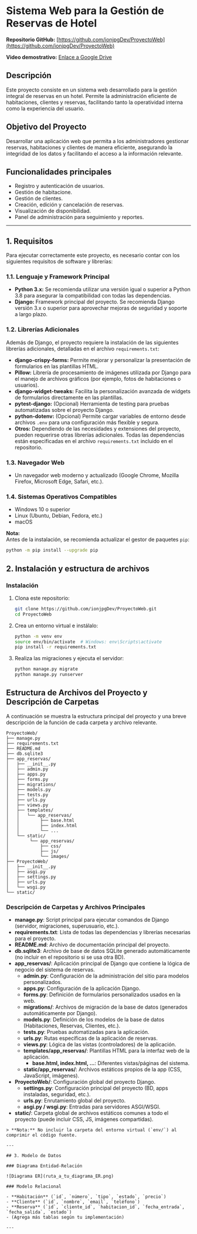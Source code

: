 # Sistema Web para la Gestión de Reservas de Hotel

**Repositorio GitHub:** [https://github.com/ionjpgDev/ProyectoWeb](https://github.com/ionjpgDev/ProyectoWeb)

**Video demostrativo:** [Enlace a Google Drive](Pega_aquí_el_enlace_del_video_cuando_lo_tengas)

## Descripción

Este proyecto consiste en un sistema web desarrollado para la gestión integral de reservas en un hotel. Permite la administración eficiente de habitaciones, clientes y reservas, facilitando tanto la operatividad interna como la experiencia del usuario.

## Objetivo del Proyecto

Desarrollar una aplicación web que permita a los administradores gestionar reservas, habitaciones y clientes de manera eficiente, asegurando la integridad de los datos y facilitando el acceso a la información relevante.

## Funcionalidades principales

- Registro y autenticación de usuarios.
- Gestión de habitacione.
- Gestión de clientes.
- Creación, edición y cancelación de reservas.
- Visualización de disponibilidad.
- Panel de administración para seguimiento y reportes.

---

## 1. Requisitos

Para ejecutar correctamente este proyecto, es necesario contar con los siguientes requisitos de software y librerías:

### 1.1. Lenguaje y Framework Principal

- **Python 3.x:** Se recomienda utilizar una versión igual o superior a Python 3.8 para asegurar la compatibilidad con todas las dependencias.
- **Django:** Framework principal del proyecto. Se recomienda Django versión 3.x o superior para aprovechar mejoras de seguridad y soporte a largo plazo.

### 1.2. Librerías Adicionales

Además de Django, el proyecto requiere la instalación de las siguientes librerías adicionales, detalladas en el archivo `requirements.txt`:

- **django-crispy-forms:** Permite mejorar y personalizar la presentación de formularios en las plantillas HTML.
- **Pillow:** Librería de procesamiento de imágenes utilizada por Django para el manejo de archivos gráficos (por ejemplo, fotos de habitaciones o usuarios).
- **django-widget-tweaks:** Facilita la personalización avanzada de widgets de formularios directamente en las plantillas.
- **pytest-django:** (Opcional) Herramienta de testing para pruebas automatizadas sobre el proyecto Django.
- **python-dotenv:** (Opcional) Permite cargar variables de entorno desde archivos `.env` para una configuración más flexible y segura.
- **Otros:** Dependiendo de las necesidades y extensiones del proyecto, pueden requerirse otras librerías adicionales. Todas las dependencias están especificadas en el archivo `requirements.txt` incluido en el repositorio.

### 1.3. Navegador Web

- Un navegador web moderno y actualizado (Google Chrome, Mozilla Firefox, Microsoft Edge, Safari, etc.).

### 1.4. Sistemas Operativos Compatibles

- Windows 10 o superior
- Linux (Ubuntu, Debian, Fedora, etc.)
- macOS

**Nota:**  
Antes de la instalación, se recomienda actualizar el gestor de paquetes `pip`:

```bash
python -m pip install --upgrade pip
```

## 2. Instalación y estructura de archivos

### Instalación

1. Clona este repositorio:

   ```bash
   git clone https://github.com/ionjpgDev/ProyectoWeb.git
   cd ProyectoWeb
   ```

2. Crea un entorno virtual e instálalo:

   ```bash
   python -m venv env
   source env/bin/activate  # Windows: env\Scripts\activate
   pip install -r requirements.txt
   ```

3. Realiza las migraciones y ejecuta el servidor:

   ```bash
   python manage.py migrate
   python manage.py runserver
   ```

## Estructura de Archivos del Proyecto y Descripción de Carpetas

A continuación se muestra la estructura principal del proyecto y una breve descripción de la función de cada carpeta y archivo relevante.

```
ProyectoWeb/
├── manage.py
├── requirements.txt
├── README.md
├── db.sqlite3
├── app_reservas/
│   ├── __init__.py
│   ├── admin.py
│   ├── apps.py
│   ├── forms.py
│   ├── migrations/
│   ├── models.py
│   ├── tests.py
│   ├── urls.py
│   ├── views.py
│   ├── templates/
│   │   └── app_reservas/
│   │        ├── base.html
│   │        ├── index.html
│   │        └── ...
│   └── static/
│        └── app_reservas/
│            ├── css/
│            ├── js/
│            └── images/
├── ProyectoWeb/
│   ├── __init__.py
│   ├── asgi.py
│   ├── settings.py
│   ├── urls.py
│   └── wsgi.py
└── static/
```

### Descripción de Carpetas y Archivos Principales

- **manage.py**: Script principal para ejecutar comandos de Django (servidor, migraciones, superusuario, etc.).
- **requirements.txt**: Lista de todas las dependencias y librerías necesarias para el proyecto.
- **README.md**: Archivo de documentación principal del proyecto.
- **db.sqlite3**: Archivo de base de datos SQLite generado automáticamente (no incluir en el repositorio si se usa otra BD).
- **app_reservas/**: Aplicación principal de Django que contiene la lógica de negocio del sistema de reservas.
  - **admin.py**: Configuración de la administración del sitio para modelos personalizados.
  - **apps.py**: Configuración de la aplicación Django.
  - **forms.py**: Definición de formularios personalizados usados en la web.
  - **migrations/**: Archivos de migración de la base de datos (generados automáticamente por Django).
  - **models.py**: Definición de los modelos de la base de datos (Habitaciones, Reservas, Clientes, etc.).
  - **tests.py**: Pruebas automatizadas para la aplicación.
  - **urls.py**: Rutas específicas de la aplicación de reservas.
  - **views.py**: Lógica de las vistas (controladores) de la aplicación.
  - **templates/app_reservas/**: Plantillas HTML para la interfaz web de la aplicación.
    - **base.html, index.html, ...**: Diferentes vistas/páginas del sistema.
  - **static/app_reservas/**: Archivos estáticos propios de la app (CSS, JavaScript, imágenes).
- **ProyectoWeb/**: Configuración global del proyecto Django.
  - **settings.py**: Configuración principal del proyecto (BD, apps instaladas, seguridad, etc.).
  - **urls.py**: Enrutamiento global del proyecto.
  - **asgi.py / wsgi.py**: Entradas para servidores ASGI/WSGI.
- **static/**: Carpeta global de archivos estáticos comunes a todo el proyecto (puede incluir CSS, JS, imágenes compartidas).
```
> **Nota:** No incluir la carpeta del entorno virtual (`env/`) al comprimir el código fuente.

---

## 3. Modelo de Datos

### Diagrama Entidad-Relación

![Diagrama ER](ruta_a_tu_diagrama_ER.png)

### Modelo Relacional

- **Habitación** (`id`, `número`, `tipo`, `estado`, `precio`)
- **Cliente** (`id`, `nombre`, `email`, `teléfono`)
- **Reserva** (`id`, `cliente_id`, `habitacion_id`, `fecha_entrada`, `fecha_salida`, `estado`)
- (Agrega más tablas según tu implementación)

---

